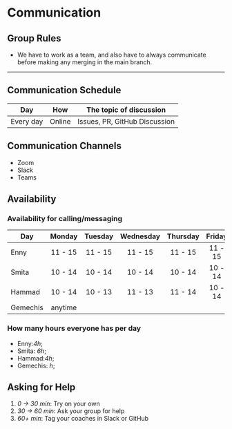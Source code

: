 # Communication

## Group Rules

- We have to work as a team, and also have to always communicate before making
  any merging in the main branch.

---

## Communication Schedule

| Day       |  How   | The topic of discussion       |
| --------- | :----: | ----------------------------- |
| Every day | Online | Issues, PR, GitHub Discussion |

## Communication Channels

- Zoom
- Slack
- Teams

## Availability

### Availability for calling/messaging

| Day      | Monday  | Tuesday | Wednesday | Thursday | Friday  | Saturday | Sunday  |
| -------- | :-----: | :-----: | :-------: | :------: | :-----: | :------: | :-----: |
| Enny     | 11 - 15 | 11 - 15 |  11 - 15  | 11 - 15  | 11 - 15 | 11 - 15  | 11 - 15 |
| Smita    | 10 - 14 | 10 - 14 |  10 - 14  | 10 - 14  | 10 - 14 | 10 - 14  | 10 - 14 |
| Hammad   | 10 - 14 | 10 - 13 |  11 - 13  | 11 - 14  | 10 - 14 | 10 - 16  | 10 - 18 |
| Gemechis | anytime |

### How many hours everyone has per day

- Enny:_4h_;
- Smita: _6h_;
- Hammad:_4h_;
- Gemechis: _h_;

## Asking for Help

1. _0 -> 30 min_: Try on your own
2. _30 -> 60 min_: Ask your group for help
3. _60+ min_: Tag your coaches in Slack or GitHub
